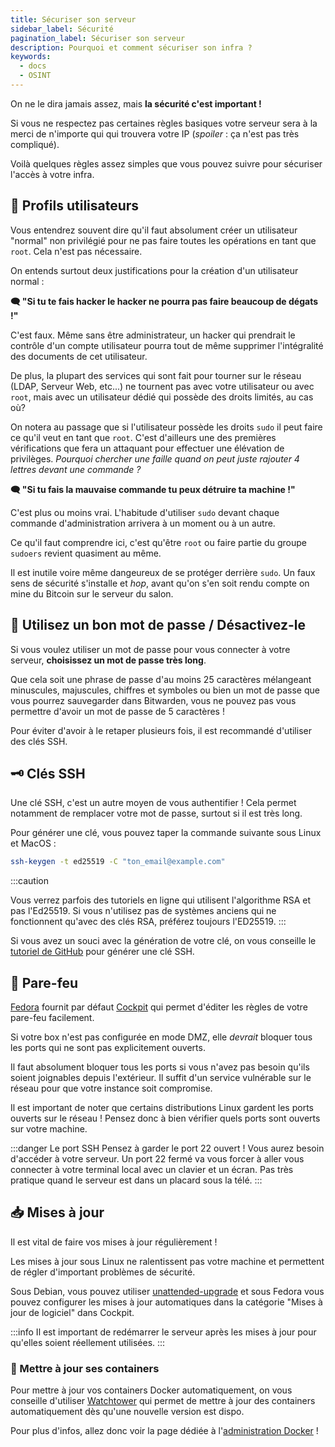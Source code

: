 ```yaml
---
title: Sécuriser son serveur
sidebar_label: Sécurité
pagination_label: Sécuriser son serveur
description: Pourquoi et comment sécuriser son infra ?
keywords:
  - docs
  - OSINT
---
```


On ne le dira jamais assez, mais **la sécurité c'est important !**

Si vous ne respectez pas certaines règles basiques votre serveur sera à la merci de n'importe qui qui trouvera votre IP (*spoiler* : ça n'est pas très compliqué).

Voilà quelques règles assez simples que vous pouvez suivre pour sécuriser l'accès à votre infra.

## 🧑 Profils utilisateurs

Vous entendrez souvent dire qu'il faut absolument créer un utilisateur "normal" non privilégié pour ne pas faire toutes les opérations en tant que `root`. Cela n'est pas nécessaire.

On entends surtout deux justifications pour la création d'un utilisateur normal : 

**🗨️ "Si tu te fais hacker le hacker ne pourra pas faire beaucoup de dégats !"**

C'est faux. Même sans être administrateur, un hacker qui prendrait le contrôle d'un compte utilisateur pourra tout de même supprimer l'intégralité des documents de cet utilisateur.

De plus, la plupart des services qui sont fait pour tourner sur le réseau (LDAP, Serveur Web, etc...) ne tournent pas avec votre utilisateur ou avec `root`, mais avec un utilisateur dédié qui possède des droits limités, au cas où?

On notera au passage que si l'utilisateur possède les droits `sudo` il peut faire ce qu'il veut en tant que `root`. C'est d'ailleurs une des premières vérifications que fera un attaquant pour effectuer une élévation de privilèges. *Pourquoi chercher une faille quand on peut juste rajouter 4 lettres devant une commande ?*

**🗨️ "Si tu fais la mauvaise commande tu peux détruire ta machine !"**

C'est plus ou moins vrai. L'habitude d'utiliser `sudo` devant chaque commande d'administration arrivera à un moment ou à un autre.

Ce qu'il faut comprendre ici, c'est qu'être `root` ou faire partie du groupe `sudoers` revient quasiment au même.

Il est inutile voire même dangeureux de se protéger derrière `sudo`. Un faux sens de sécurité s'installe et *hop*, avant qu'on s'en soit rendu compte on mine du Bitcoin sur le serveur du salon.


## 🔐 Utilisez un bon mot de passe / Désactivez-le

Si vous voulez utiliser un mot de passe pour vous connecter à votre serveur, **choisissez un mot de passe très long**.

Que cela soit une phrase de passe d'au moins 25 caractères mélangeant minuscules, majuscules, chiffres et symboles ou bien un mot de passe que vous pourrez sauvegarder dans Bitwarden, vous ne pouvez pas vous permettre d'avoir un mot de passe de 5 caractères !

Pour éviter d'avoir à le retaper plusieurs fois, il est recommandé d'utiliser des clés SSH.

## 🗝️ Clés SSH

Une clé SSH, c'est un autre moyen de vous authentifier ! Cela permet notamment de remplacer votre mot de passe, surtout si il est très long.

Pour générer une clé, vous pouvez taper la commande suivante sous Linux et MacOS :
```bash
ssh-keygen -t ed25519 -C "ton_email@example.com"
```

:::caution

Vous verrez parfois des tutoriels en ligne qui utilisent l'algorithme RSA et pas l'Ed25519. Si vous n'utilisez pas de systèmes anciens qui ne fonctionnent qu'avec des clés RSA, préférez toujours l'ED25519.
:::

Si vous avez un souci avec la génération de votre clé, on vous conseille le [tutoriel de GitHub](https://docs.github.com/fr/authentication/connecting-to-github-with-ssh/generating-a-new-ssh-key-and-adding-it-to-the-ssh-agent) pour générer une clé SSH.

## 🧱 Pare-feu

[Fedora](https://fedoraproject.org/fr/) fournit par défaut [Cockpit](https://cockpit-project.org/) qui permet d'éditer les règles de votre pare-feu facilement.

Si votre box n'est pas configurée en mode DMZ, elle *devrait* bloquer tous les ports qui ne sont pas explicitement ouverts.

Il faut absolument bloquer tous les ports si vous n'avez pas besoin qu'ils soient joignables depuis l'extérieur. Il suffit d'un service vulnérable sur le réseau pour que votre instance soit compromise.

Il est important de noter que certains distributions Linux gardent les ports ouverts sur le réseau ! Pensez donc à bien vérifier quels ports sont ouverts sur votre machine.

:::danger Le port SSH
Pensez à garder le port 22 ouvert ! Vous aurez besoin d'accéder à votre serveur. Un port 22 fermé va vous forcer à aller vous connecter à votre terminal local avec un clavier et un écran. Pas très pratique quand le serveur est dans un placard sous la télé.
:::

## 📥 Mises à jour

Il est vital de faire vos mises à jour régulièrement !

Les mises à jour sous Linux ne ralentissent pas votre machine et permettent de régler d'important problèmes de sécurité.

Sous Debian, vous pouvez utiliser [unattended-upgrade](https://wiki.debian.org/fr/unattended-upgrades) et sous Fedora vous pouvez configurer les mises à jour automatiques dans la catégorie "Mises à jour de logiciel" dans Cockpit.

:::info
Il est important de redémarrer le serveur après les mises à jour pour qu'elles soient réellement utilisées.
:::

### 🐳 Mettre à jour ses containers

Pour mettre à jour vos containers Docker automatiquement, on vous conseille d'utiliser [Watchtower](https://containrrr.dev/watchtower/) qui permet de mettre à jour des containers automatiquement dès qu'une nouvelle version est dispo.

Pour plus d'infos, allez donc voir la page dédiée à l'[administration Docker](./05-docker.md) !